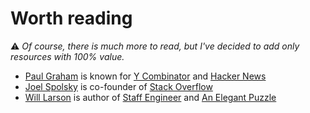 # Worth reading

⚠️ *Of course, there is much more to read, but I've decided to add only resources with 100% value.*

- [Paul Graham](http://www.paulgraham.com) is known for [Y Combinator](https://www.ycombinator.com/) and [Hacker News](https://news.ycombinator.com/)
- [Joel Spolsky](https://www.joelonsoftware.com) is co-founder of [Stack Overflow](https://stackoverflow.com/)
- [Will Larson](https://lethain.com) is author of [Staff Engineer](https://lethain.com/staff-engineer/) and [An Elegant Puzzle](https://lethain.com/elegant-puzzle/)